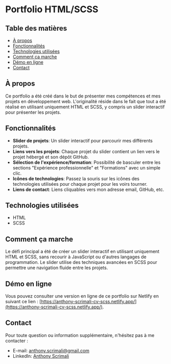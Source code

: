 # Portfolio HTML/SCSS

## Table des matières

- [À propos](#à-propos)
- [Fonctionnalités](#fonctionnalités)
- [Technologies utilisées](#technologies-utilisées)
- [Comment ça marche](#comment-ça-marche)
- [Démo en ligne](#démo-en-ligne)
- [Contact](#contact)

## À propos

Ce portfolio a été créé dans le but de présenter mes compétences et mes projets en développement web. L'originalité réside dans le fait que tout a été réalisé en utilisant uniquement HTML et SCSS, y compris un slider interactif pour présenter les projets.

## Fonctionnalités

- **Slider de projets**: Un slider interactif pour parcourir mes différents projets.
- **Liens vers les projets**: Chaque projet du slider contient un lien vers le projet hébergé et son dépôt GitHub.
- **Sélection de l'expérience/formation**: Possibilité de basculer entre les sections "Expérience professionnelle" et "Formations" avec un simple clic.
- **Icônes de technologies**: Passez la souris sur les icônes des technologies utilisées pour chaque projet pour les voirs tourner.
- **Liens de contact**: Liens cliquables vers mon adresse email, GitHub, etc.

## Technologies utilisées

- HTML
- SCSS

## Comment ça marche

Le défi principal a été de créer un slider interactif en utilisant uniquement HTML et SCSS, sans recourir à JavaScript ou d'autres langages de programmation. Le slider utilise des techniques avancées en SCSS pour permettre une navigation fluide entre les projets.

## Démo en ligne

Vous pouvez consulter une version en ligne de ce portfolio sur Netlify en suivant ce lien : [https://anthony-scrimali-cv-scss.netlify.app/](https://anthony-scrimali-cv-scss.netlify.app/).

## Contact

Pour toute question ou information supplémentaire, n'hésitez pas à me contacter :

- E-mail: [anthony.scrimali@gmail.com](anthony.scrimali@gmail.com)
- LinkedIn: [Anthony Scrimali](https://www.linkedin.com/in/anthony-scrimali-02187b146/)